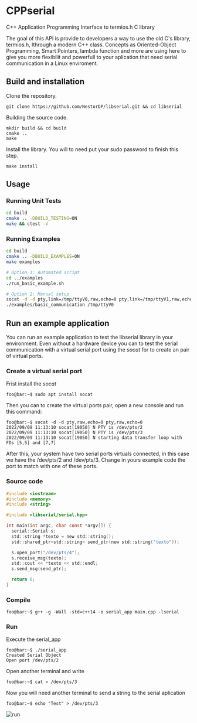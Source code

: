 # CPPserial
C++ Application Programming Interface to termios.h C library 

The goal of this API is provide to developers a way to use the old C's library,  termios.h, lthrough a modern C++ class. Concepts as Oriented-Object Programming, Smart Pointers, lambda function and more are using here to give you more flexibilit and powerfull to your aplication that need serial communication in a Linux enviroment. 


## Build and installation
Clone the repository.
``` console
git clone https://github.com/NestorDP/libserial.git && cd libserial
```

Building the source code.
``` console
mkdir build && cd build
cmake ..
make
```

Install the library. You will to need put your sudo password to finish this step.
``` console
make install
```
## Usage

### Running Unit Tests
```bash
cd build
cmake .. -DBUILD_TESTING=ON
make && ctest -V
```

### Running Examples
```bash
cd build  
cmake .. -DBUILD_EXAMPLES=ON
make examples

# Option 1: Automated script
cd ../examples
./run_basic_example.sh

# Option 2: Manual setup
socat -d -d pty,link=/tmp/ttyV0,raw,echo=0 pty,link=/tmp/ttyV1,raw,echo=0 &
./examples/basic_communication /tmp/ttyV0
```

## Run an example application
You can run an example application to test the libserial library in your environment. Even without a hardware device you can to test the serial communication with a virtual serial port using the *socat* for to create an pair of virtual ports.

### Create a virtual serial port

Frist install the *socat*
``` console
foo@bar:~$ sudo apt install socat
```

Then you can to create the virtual ports pair, open a new console and run this command:
``` console
foo@bar:~$ socat -d -d pty,raw,echo=0 pty,raw,echo=0
2022/09/09 11:13:10 socat[19050] N PTY is /dev/pts/2
2022/09/09 11:13:10 socat[19050] N PTY is /dev/pts/3
2022/09/09 11:13:10 socat[19050] N starting data transfer loop with FDs [5,5] and [7,7]
```
After this, your system have two serial ports virtuals connected, in this case we have the /dev/pts/2 and /dev/pts/3. Change in yours example code the port to match with one of these ports.

### Source code

``` c
#include <iostream>
#include <memory>
#include <string>

#include <libserial/serial.hpp>

int main(int argc, char const *argv[]) {
  serial::Serial s;
  std::string *texto = new std::string();
  std::shared_ptr<std::string> send_ptr(new std::string("texto"));

  s.open_port("/dev/pts/4");
  s.receive_msg(texto);
  std::cout << *texto << std::endl;
  s.send_msg(send_ptr);

  return 0;
}
```

### Compile
``` console
foo@bar:~$ g++ -g -Wall -std=c++14 -o serial_app main.cpp -lserial
```

### Run 

Execute the serial_app
``` console
foo@bar:~$ ./serial_app
Created Serial Object
Open port /dev/pts/2
```

Open another terminal and write

``` console
foo@bar:~$ cat < /dev/pts/3
```

Now you will need another terminal to send a string to the serial aplication

``` console
foo@bar:~$ echo "Test" > /dev/pts/3
```

![run](https://user-images.githubusercontent.com/37759765/189499039-cacb1552-f256-4709-9ca7-401a1081c050.gif)
